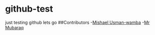 # github-test
just testing github lets go
##Contributors
-[Mishael Usman-wamba](mishaelwamba@gmail.com)
-[Mr Mubaraq](https://github.com/mubarraqqq)
